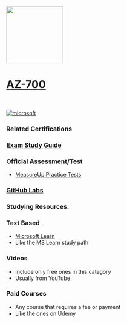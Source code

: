 <img src="https://images.credly.com/size/340x340/images/c3a2e51d-7984-48cc-a4cb-88d4e8487037/azure-network-engineer-associate-600x600.png" width="150" height="150">

# [AZ-700](https://learn.microsoft.com/certifications/exams/az-700)
<br>

<a href='https://learn.microsoft.com/en-us/certifications/browse/?type=role-based&levels=intermediate' target="_blank"><img alt='microsoft' src='https://img.shields.io/badge/associate-100000?style=for-the-badge&logo=microsoft&logoColor=white&labelColor=0078D4&color=212221'/></a> 


### Related Certifications

### [Exam Study Guide](https://aka.ms/az700-studyguide)

### Official Assessment/Test
- [MeasureUp Practice Tests](https://www.measureup.com/microsoft-practice-test-az-700-designing-and-implementing-azure-networking-solutions.html)
### [GitHub Labs](https://aka.ms/az700labs)

### Studying Resources:

### Text Based
- [Microsoft Learn](https://learn.microsoft.com/certifications/exams/az-700)
- Like the MS Learn study path

### Videos
- Include only free ones in this category
- Usually from YouTube

### Paid Courses
- Any course that requires a fee or payment
- Like the ones on Udemy


